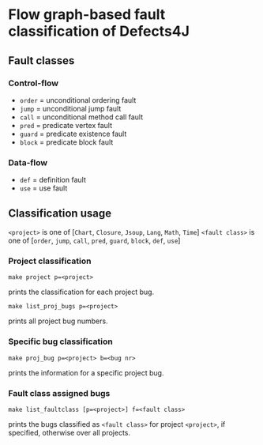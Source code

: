 # Flow graph-based fault classification of Defects4J

## Fault classes
### Control-flow
- `order`   = unconditional ordering fault
- `jump`    = unconditional jump fault
- `call`    = unconditional method call fault
- `pred`    = predicate vertex fault
- `guard`   = predicate existence fault
- `block`   = predicate block fault

### Data-flow
- `def`     = definition fault
- `use`     = use fault

## Classification usage
`<project>` is one of [`Chart`, `Closure`, `Jsoup`, `Lang`, `Math`, `Time`] 
`<fault class>` is one of [`order`, `jump`, `call`, `pred`, `guard`, `block`, `def`, `use`]

### Project classification
```
make project p=<project>
```
prints the classification for each project bug.

```
make list_proj_bugs p=<project>
```
prints all project bug numbers.

### Specific bug classification
```
make proj_bug p=<project> b=<bug nr>
```
prints the information for a specific project bug.

### Fault class assigned bugs
```
make list_faultclass [p=<project>] f=<fault class>
```
prints the bugs classified as `<fault class>` for project `<project>`, if specified, otherwise over all projects.
